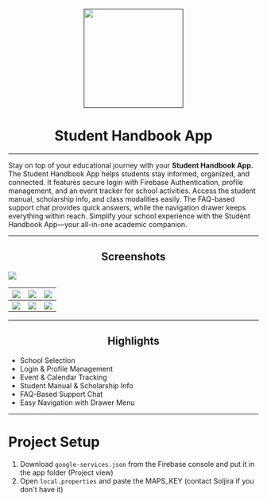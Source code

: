 <p align="center">
  <a href=""><img width="200" height="200" src="https://github.com/Soljira/Student-Handbook-App/blob/main/app/src/main/res/mipmap-xxxhdpi/ic_launcher_round.webp"></a>
</p>
<h1 align="center">Student Handbook App</h1>

- - -

Stay on top of your educational journey with your **Student Handbook App.**
The Student Handbook App helps students stay informed, organized, and connected. It features secure login with Firebase Authentication, profile management, and an event tracker for school activities. Access the student manual, scholarship info, and class modalities easily. The FAQ-based support chat provides quick answers, while the navigation drawer keeps everything within reach. Simplify your school experience with the Student Handbook App—your all-in-one academic companion.
- - - 
<h2 align="center">Screenshots</h2>

![](https://github.com/user-attachments/assets/5fe68a5c-54a7-4c9b-8a39-843e635cb301)



| ![](https://github.com/user-attachments/assets/e3f11c53-16af-41f0-a248-2d5b032919ec) | ![](https://github.com/user-attachments/assets/06cbb56c-e880-4b7b-a9a7-148b59864b7a) | ![](https://github.com/user-attachments/assets/326323ba-8961-4f6e-a202-91fa5e1b58ee) |
|--------------------------------------------------------------------------------------|--------------------------------------------------------------------------------------|--------------------------------------------------------------------------------------|
| ![](https://github.com/user-attachments/assets/7d2cd741-5924-48a6-983c-abff4f92deb6) | ![](https://github.com/user-attachments/assets/469e7dac-4a48-4a51-b031-483f6bb3aeef) | ![](https://github.com/user-attachments/assets/6cb14c8c-44ad-4abd-a867-5213aa00e9f7) |

- - -

<h2 align="center">Highlights</h2>

- School Selection
- Login & Profile Management
- Event & Calendar Tracking
- Student Manual & Scholarship Info
- FAQ-Based Support Chat
- Easy Navigation with Drawer Menu



- - - 

# Project Setup
1. Download `google-services.json` from the Firebase console and put it in the app folder (Project view)
2. Open `local.properties` and paste the MAPS_KEY (contact Soljira if you don't have it)

